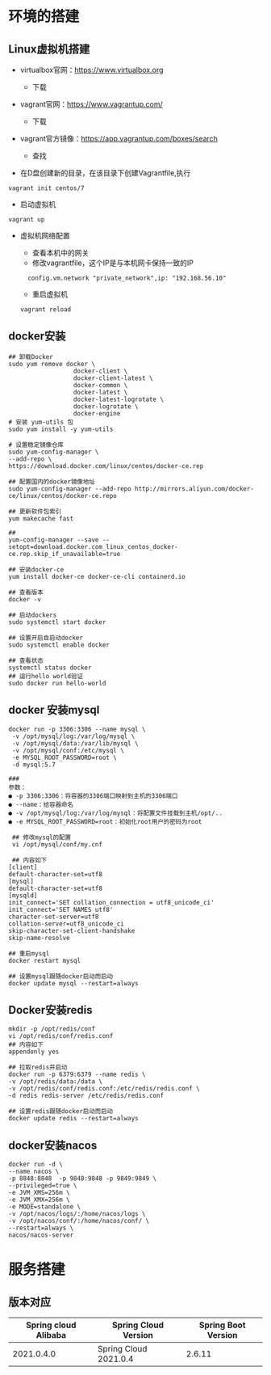 # 环境的搭建

## Linux虚拟机搭建

* virtualbox官网：https://www.virtualbox.org
  * 下载

* vagrant官网：https://www.vagrantup.com/
  * 下载

* vagrant官方镜像：https://app.vagrantup.com/boxes/search
  * 查找
* 在D盘创建新的目录，在该目录下创建Vagrantfile,执行

```
vagrant init centos/7
```

* 启动虚拟机

```
vagrant up
```

* 虚拟机网络配置

  * 查看本机中的网关
  * 修改vagrantfile，这个IP是与本机网卡保持一致的IP

  ```
    config.vm.network "private_network",ip: "192.168.56.10"
  ```

  * 重启虚拟机

  ```
  vagrant reload
  ```

  

## docker安装

```text
## 卸载Docker
sudo yum remove docker \
                  docker-client \
                  docker-client-latest \
                  docker-common \
                  docker-latest \
                  docker-latest-logrotate \
                  docker-logrotate \
                  docker-engine
# 安装 yum-utils 包
sudo yum install -y yum-utils

# 设置稳定镜像仓库
sudo yum-config-manager \
--add-repo \
https://download.docker.com/linux/centos/docker-ce.rep

## 配置国内的docker镜像地址
sudo yum-config-manager --add-repo http://mirrors.aliyun.com/docker-ce/linux/centos/docker-ce.repo

## 更新软件包索引
yum makecache fast

## 
yum-config-manager --save --setopt=download.docker.com_linux_centos_docker-ce.rep.skip_if_unavailable=true

## 安装docker-ce
yum install docker-ce docker-ce-cli containerd.io

## 查看版本
docker -v

## 启动dockers
sudo systemctl start docker

## 设置开启自启动docker
sudo systemctl enable docker

## 查看状态
systemctl status docker
## 运行hello world验证
sudo docker run hello-world 
```

## docker 安装mysql

```
docker run -p 3306:3306 --name mysql \
 -v /opt/mysql/log:/var/log/mysql \
 -v /opt/mysql/data:/var/lib/mysql \
 -v /opt/mysql/conf:/etc/mysql \
 -e MYSQL_ROOT_PASSWORD=root \
 -d mysql:5.7
 
###
参数：
● -p 3306:3306：将容器的3306端口映射到主机的3306端口
● --name：给容器命名
● -v /opt/mysql/log:/var/log/mysql：将配置文件挂载到主机/opt/..
● -e MYSQL_ROOT_PASSWORD=root：初始化root用户的密码为root
 
 ## 修改mysql的配置
 vi /opt/mysql/conf/my.cnf
 
 ## 内容如下
[client]
default-character-set=utf8
[mysql]
default-character-set=utf8
[mysqld]
init_connect='SET collation_connection = utf8_unicode_ci'
init_connect='SET NAMES utf8'
character-set-server=utf8
collation-server=utf8_unicode_ci
skip-character-set-client-handshake
skip-name-resolve

## 重启mysql
docker restart mysql

## 设置mysql跟随docker启动而启动
docker update mysql --restart=always
```

## Docker安装redis

```
mkdir -p /opt/redis/conf
vi /opt/redis/conf/redis.conf
## 内容如下
appendonly yes

## 拉取redis并启动
docker run -p 6379:6379 --name redis \
-v /opt/redis/data:/data \
-v /opt/redis/conf/redis.conf:/etc/redis/redis.conf \
-d redis redis-server /etc/redis/redis.conf

## 设置redis跟随docker启动而启动
docker update redis --restart=always
```

## docker安装nacos

```
docker run -d \
--name nacos \
-p 8848:8848  -p 9848:9848 -p 9849:9849 \
--privileged=true \
-e JVM_XMS=256m \
-e JVM_XMX=256m \
-e MODE=standalone \
-v /opt/nacos/logs/:/home/nacos/logs \
-v /opt/nacos/conf/:/home/nacos/conf/ \
--restart=always \
nacos/nacos-server
```



# 服务搭建

## 版本对应

| Spring cloud Alibaba | Spring Cloud Version   | Spring Boot Version |
|------------------------| ------------------- | ------------------- |
| 2021.0.4.0 | Spring Cloud 2021.0.4 | 2.6.11              |
